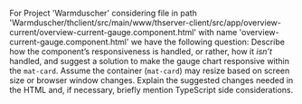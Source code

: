 For Project 'Warmduscher' considering file in path 'Warmduscher/thclient/src/main/www/thserver-client/src/app/overview-current/overview-current-gauge.component.html' with name 'overview-current-gauge.component.html' we have the following question: 
Describe how the component’s responsiveness is handled, or rather, how it *isn’t* handled, and suggest a solution to make the gauge chart responsive within the `mat-card`. Assume the container (`mat-card`) may resize based on screen size or browser window changes. Explain the suggested changes needed in the HTML and, if necessary, briefly mention TypeScript side considerations.